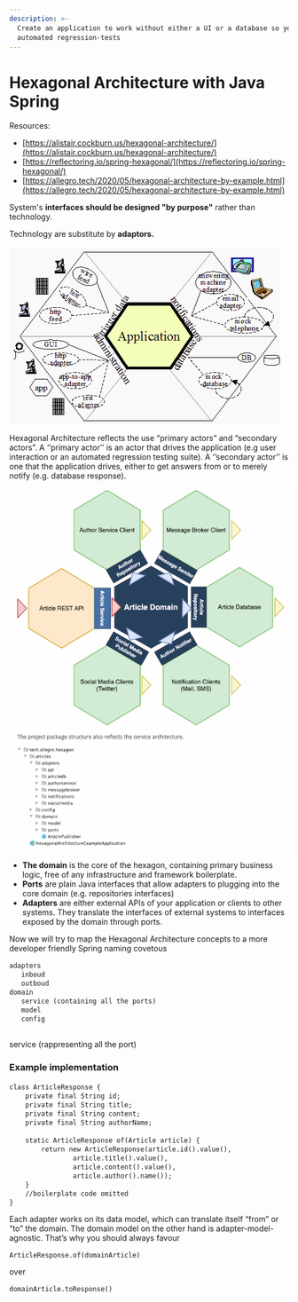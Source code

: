 ```yaml
---
description: >-
  Create an application to work without either a UI or a database so you can run
  automated regression-tests
---
```


# Hexagonal Architecture with Java Spring

Resources:

* [https://alistair.cockburn.us/hexagonal-architecture/](https://alistair.cockburn.us/hexagonal-architecture/)
* [https://reflectoring.io/spring-hexagonal/](https://reflectoring.io/spring-hexagonal/)
* [https://allegro.tech/2020/05/hexagonal-architecture-by-example.html](https://allegro.tech/2020/05/hexagonal-architecture-by-example.html)

System's **interfaces should be designed "by purpose"** rather than technology. 

Technology are substitute by **adaptors.** 





![](../../.gitbook/assets/image%20%286%29.png)

Hexagonal Architecture reflects the use “primary actors” and “secondary actors”. A ‘’primary actor’’ is an actor that drives the application \(e.g user interaction or an automated regression testing suite\). A ‘’secondary actor’’ is one that the application drives, either to get answers from or to merely notify \(e.g. database response\).



![](../../.gitbook/assets/image%20%287%29.png)



* **The domain** is the core of the hexagon, containing primary business logic, free of any infrastructure and framework boilerplate.
* **Ports** are plain Java interfaces that allow adapters to  plugging into the core domain \(e.g. repositories interfaces\)
* **Adapters** are either external APIs of your application or clients to other systems. They translate the interfaces of external systems to interfaces exposed by the domain through ports.

Now we will try to map the Hexagonal Architecture concepts to a more developer friendly Spring naming covetous 



```text
adapters
   inboud
   outboud
domain
   service (containing all the ports)
   model
   config
   
```



service \(rappresenting all the port\)

### Example implementation



```text
class ArticleResponse {
    private final String id;
    private final String title;
    private final String content;
    private final String authorName;

    static ArticleResponse of(Article article) {
        return new ArticleResponse(article.id().value(),
                article.title().value(),
                article.content().value(),
                article.author().name());
    }
    //boilerplate code omitted
}
```

Each adapter works on its data model, which can translate itself “from” or “to” the domain. The domain model on the other hand is adapter-model-agnostic. That’s why you should always favour

```text
ArticleResponse.of(domainArticle) 
```

over

```text
domainArticle.toResponse()
```

